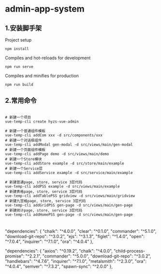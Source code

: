 # admin-app-system

## 1.安装脚手架

Project setup

```
npm install
```

Compiles and hot-reloads for development

```
npm run serve
```

Compiles and minifies for production

```
npm run build
```



## 2.常用命令


```

# 新建一个项目
vue-temp-cli create hyzs-vue-admin

# 新建一个普通组件模板
vue-temp-cli addCom xxx -d src/components/xxx
# 新建一个对话框组件
vue-temp-cli addModal gen-modal -d src/views/main/gen-modal
# 新建一个页面组件模板
vue-temp-cli addPage demo -d src/views/main/demo
# 新建一个Store模块
vue-temp-cli addStore example -d src/store/main/example
# 新建一个Service层
vue-temp-cli addService example -d src/service/main/example

# 新建普通page, store, service 3层代码
vue-temp-cli addPSS example -d src/views/main/example
# 新建表格page, store, service 3层代码
vue-temp-cli addTablePSS gridview -d src/views/main/gridview
# 新建九宫格page, store, service 3层代码
vue-temp-cli addGridPSS gen-page -d src/views/main/gen-page
# 新建统计page, store, service 3层代码
vue-temp-cli addHomePSS gen-page -d src/views/main/gen-page

```


# 


  "dependencies": {
    "chalk": "^4.0.0",
    "clear": "^0.1.0",
    "commander": "^5.1.0",
    "download-git-repo": "^3.0.2",
    "ejs": "^3.1.3",
    "figlet": "^1.4.0",
    "open": "^7.0.4",
    "inquirer": "^7.1.0",
    "ora": "^4.0.4"
  },

  "dependencies": {
    "axios": "^0.19.2",
    "chalk": "^4.0.0",
    "child-process-promise": "^2.2.1",
    "commander": "^5.0.0",
    "download-git-repo": "^3.0.2",
    "handlebars": "^4.7.6",
    "inquirer": "^7.1.0",
    "metalsmith": "^2.3.0",
    "ora": "^4.0.4",
    "semver": "^7.3.2",
    "spawn-sync": "^2.0.0"
  },





